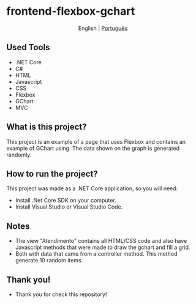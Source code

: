 # frontend-flexbox-gchart

<p align="center">
	<span>English</span> | <a href="https://github.com/samlatavares/frontend-flexbox-gchart/blob/master/translations/pt-br/README.md">Português</a>
</p>

## Used Tools
- .NET Core
- C#
- HTML
- Javascript
- CSS
- Flexbox
- GChart
- MVC

## What is this project?
This project is an example of a page that uses Flexbox and contains an example of GChart using. The data shown on the graph is generated randomly.

## How to run the project?
This project was made as a .NET Core application, so you will need:
- Install .Net Core SDK on your computer.
- Install Visual Studio or Visual Studio Code.

## Notes
- The view "Atendimento" contains all HTML/CSS code and also have Javascript methods that were made to draw the gchart and fill a grid.
- Both with data that came from a controller method. This method generate 10 random items.

## Thank you!
- Thank you for check this repository!
